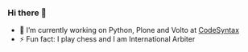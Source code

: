 ### Hi there 👋

- 🔭 I’m currently working on Python, Plone and Volto at [CodeSyntax](https://github.com/codesyntax)
- ⚡ Fun fact: I play chess and I am International Arbiter
